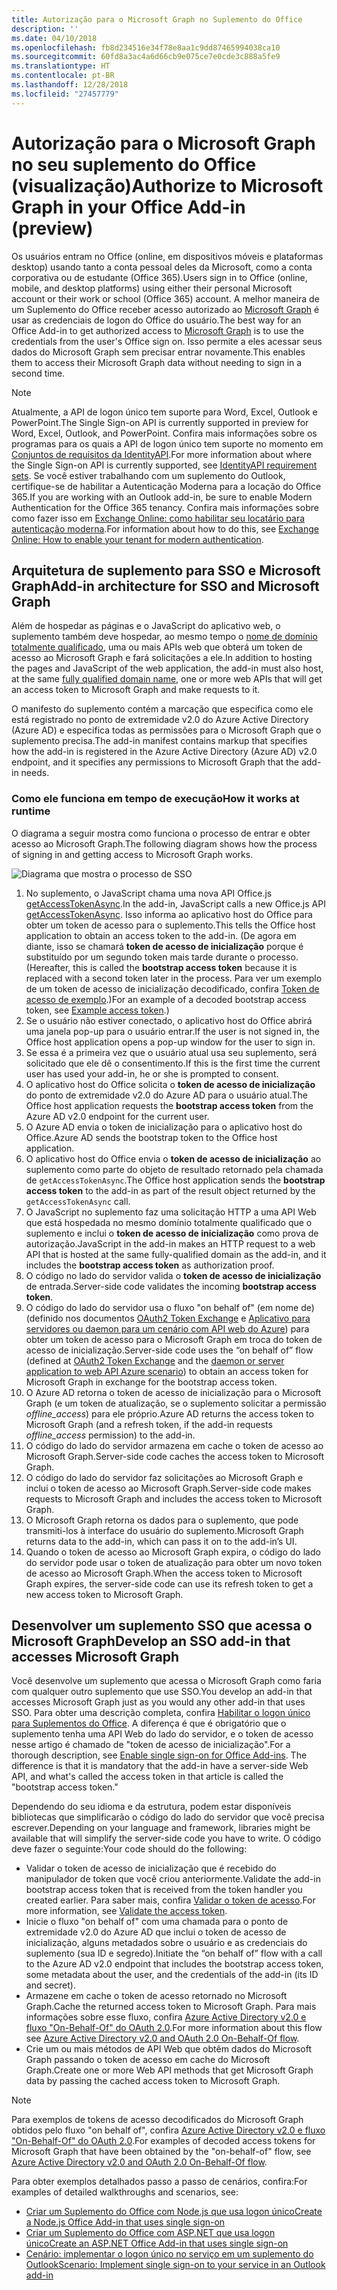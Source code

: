 ```yaml
---
title: Autorização para o Microsoft Graph no Suplemento do Office
description: ''
ms.date: 04/10/2018
ms.openlocfilehash: fb8d234516e34f78e8aa1c9dd87465994038ca10
ms.sourcegitcommit: 60fd8a3ac4a6d66cb9e075ce7e0cde3c888a5fe9
ms.translationtype: HT
ms.contentlocale: pt-BR
ms.lasthandoff: 12/28/2018
ms.locfileid: "27457779"
---
```

# <a name="authorize-to-microsoft-graph-in-your-office-add-in-preview"></a><span data-ttu-id="1cfd1-102">Autorização para o Microsoft Graph no seu suplemento do Office (visualização)</span><span class="sxs-lookup"><span data-stu-id="1cfd1-102">Authorize to Microsoft Graph in your Office Add-in (preview)</span></span>

<span data-ttu-id="1cfd1-103">Os usuários entram no Office (online, em dispositivos móveis e plataformas desktop) usando tanto a conta pessoal deles da Microsoft, como a conta corporativa ou de estudante (Office 365).</span><span class="sxs-lookup"><span data-stu-id="1cfd1-103">Users sign in to Office (online, mobile, and desktop platforms) using either their personal Microsoft account or their work or school (Office 365) account.</span></span> <span data-ttu-id="1cfd1-104">A melhor maneira de um Suplemento do Office receber acesso autorizado ao [Microsoft Graph](https://developer.microsoft.com/graph/docs) é usar as credenciais de logon do Office do usuário.</span><span class="sxs-lookup"><span data-stu-id="1cfd1-104">The best way for an Office Add-in to get authorized access to [Microsoft Graph](https://developer.microsoft.com/graph/docs) is to use the credentials from the user's Office sign on.</span></span> <span data-ttu-id="1cfd1-105">Isso permite a eles acessar seus dados do Microsoft Graph sem precisar entrar novamente.</span><span class="sxs-lookup"><span data-stu-id="1cfd1-105">This enables them to access their Microsoft Graph data without needing to sign in a second time.</span></span> 

> [!NOTE]
> <span data-ttu-id="1cfd1-106">Atualmente, a API de logon único tem suporte para Word, Excel, Outlook e PowerPoint.</span><span class="sxs-lookup"><span data-stu-id="1cfd1-106">The Single Sign-on API is currently supported in preview for Word, Excel, Outlook, and PowerPoint.</span></span> <span data-ttu-id="1cfd1-107">Confira mais informações sobre os programas para os quais a API de logon único tem suporte no momento em [Conjuntos de requisitos da IdentityAPI](https://docs.microsoft.com/office/dev/add-ins/reference/requirement-sets/identity-api-requirement-sets).</span><span class="sxs-lookup"><span data-stu-id="1cfd1-107">For more information about where the Single Sign-on API is currently supported, see [IdentityAPI requirement sets](https://docs.microsoft.com/office/dev/add-ins/reference/requirement-sets/identity-api-requirement-sets).</span></span>
> <span data-ttu-id="1cfd1-108">Se você estiver trabalhando com um suplemento do Outlook, certifique-se de habilitar a Autenticação Moderna para a locação do Office 365.</span><span class="sxs-lookup"><span data-stu-id="1cfd1-108">If you are working with an Outlook add-in, be sure to enable Modern Authentication for the Office 365 tenancy.</span></span> <span data-ttu-id="1cfd1-109">Confira mais informações sobre como fazer isso em [Exchange Online: como habilitar seu locatário para autenticação moderna](https://social.technet.microsoft.com/wiki/contents/articles/32711.exchange-online-how-to-enable-your-tenant-for-modern-authentication.aspx).</span><span class="sxs-lookup"><span data-stu-id="1cfd1-109">For information about how to do this, see [Exchange Online: How to enable your tenant for modern authentication](https://social.technet.microsoft.com/wiki/contents/articles/32711.exchange-online-how-to-enable-your-tenant-for-modern-authentication.aspx).</span></span>

## <a name="add-in-architecture-for-sso-and-microsoft-graph"></a><span data-ttu-id="1cfd1-110">Arquitetura de suplemento para SSO e Microsoft Graph</span><span class="sxs-lookup"><span data-stu-id="1cfd1-110">Add-in architecture for SSO and Microsoft Graph</span></span>

<span data-ttu-id="1cfd1-111">Além de hospedar as páginas e o JavaScript do aplicativo web, o suplemento também deve hospedar, ao mesmo tempo o [nome de domínio totalmente qualificado](https://docs.microsoft.com/windows/desktop/DNS/f-gly#_dns_fully_qualified_domain_name_fqdn__gly), uma ou mais APIs web que obterá um token de acesso ao Microsoft Graph e fará solicitações a ele.</span><span class="sxs-lookup"><span data-stu-id="1cfd1-111">In addition to hosting the pages and JavaScript of the web application, the add-in must also host, at the same [fully qualified domain name](https://docs.microsoft.com/windows/desktop/DNS/f-gly#_dns_fully_qualified_domain_name_fqdn__gly), one or more web APIs that will get an access token to Microsoft Graph and make requests to it.</span></span>

<span data-ttu-id="1cfd1-112">O manifesto do suplemento contém a marcação que especifica como ele está registrado no ponto de extremidade v2.0 do Azure Active Directory (Azure AD) e especifica todas as permissões para o Microsoft Graph que o suplemento precisa.</span><span class="sxs-lookup"><span data-stu-id="1cfd1-112">The add-in manifest contains markup that specifies how the add-in is registered in the Azure Active Directory (Azure AD) v2.0 endpoint, and it specifies any permissions to Microsoft Graph that the add-in needs.</span></span>

### <a name="how-it-works-at-runtime"></a><span data-ttu-id="1cfd1-113">Como ele funciona em tempo de execução</span><span class="sxs-lookup"><span data-stu-id="1cfd1-113">How it works at runtime</span></span>

<span data-ttu-id="1cfd1-114">O diagrama a seguir mostra como funciona o processo de entrar e obter acesso ao Microsoft Graph.</span><span class="sxs-lookup"><span data-stu-id="1cfd1-114">The following diagram shows how the process of signing in and getting access to Microsoft Graph works.</span></span>

![Diagrama que mostra o processo de SSO](../images/sso-access-to-microsoft-graph.png)

1. <span data-ttu-id="1cfd1-116">No suplemento, o JavaScript chama uma nova API Office.js [getAccessTokenAsync](https://docs.microsoft.com/office/dev/add-ins/develop/sso-in-office-add-ins#sso-api-reference).</span><span class="sxs-lookup"><span data-stu-id="1cfd1-116">In the add-in, JavaScript calls a new Office.js API [getAccessTokenAsync](https://docs.microsoft.com/office/dev/add-ins/develop/sso-in-office-add-ins#sso-api-reference).</span></span> <span data-ttu-id="1cfd1-117">Isso informa ao aplicativo host do Office para obter um token de acesso para o suplemento.</span><span class="sxs-lookup"><span data-stu-id="1cfd1-117">This tells the Office host application to obtain an access token to the add-in.</span></span> <span data-ttu-id="1cfd1-118">(De agora em diante, isso se chamará **token de acesso de inicialização** porque é substituído por um segundo token mais tarde durante o processo.</span><span class="sxs-lookup"><span data-stu-id="1cfd1-118">(Hereafter, this is called the **bootstrap access token** because it is replaced with a second token later in the process.</span></span> <span data-ttu-id="1cfd1-119">Para ver um exemplo de um token de acesso de inicialização decodificado, confira [Token de acesso de exemplo](sso-in-office-add-ins.md#example-access-token).)</span><span class="sxs-lookup"><span data-stu-id="1cfd1-119">For an example of a decoded bootstrap access token, see [Example access token](sso-in-office-add-ins.md#example-access-token).)</span></span>
1. <span data-ttu-id="1cfd1-120">Se o usuário não estiver conectado, o aplicativo host do Office abrirá uma janela pop-up para o usuário entrar.</span><span class="sxs-lookup"><span data-stu-id="1cfd1-120">If the user is not signed in, the Office host application opens a pop-up window for the user to sign in.</span></span>
1. <span data-ttu-id="1cfd1-121">Se essa é a primeira vez que o usuário atual usa seu suplemento, será solicitado que ele dê o consentimento.</span><span class="sxs-lookup"><span data-stu-id="1cfd1-121">If this is the first time the current user has used your add-in, he or she is prompted to consent.</span></span>
1. <span data-ttu-id="1cfd1-122">O aplicativo host do Office solicita o **token de acesso de inicialização** do ponto de extremidade v2.0 do Azure AD para o usuário atual.</span><span class="sxs-lookup"><span data-stu-id="1cfd1-122">The Office host application requests the **bootstrap access token** from the Azure AD v2.0 endpoint for the current user.</span></span>
1. <span data-ttu-id="1cfd1-123">O Azure AD envia o token de inicialização para o aplicativo host do Office.</span><span class="sxs-lookup"><span data-stu-id="1cfd1-123">Azure AD sends the bootstrap token to the Office host application.</span></span>
1. <span data-ttu-id="1cfd1-124">O aplicativo host do Office envia o **token de acesso de inicialização** ao suplemento como parte do objeto de resultado retornado pela chamada de `getAccessTokenAsync`.</span><span class="sxs-lookup"><span data-stu-id="1cfd1-124">The Office host application sends the **bootstrap access token** to the add-in as part of the result object returned by the `getAccessTokenAsync` call.</span></span>
1. <span data-ttu-id="1cfd1-125">O JavaScript no suplemento faz uma solicitação HTTP a uma API Web que está hospedada no mesmo domínio totalmente qualificado que o suplemento e inclui o **token de acesso de inicialização** como prova de autorização.</span><span class="sxs-lookup"><span data-stu-id="1cfd1-125">JavaScript in the add-in makes an HTTP request to a web API that is hosted at the same fully-qualified domain as the add-in, and it includes the **bootstrap access token** as authorization proof.</span></span>  
1. <span data-ttu-id="1cfd1-126">O código no lado do servidor valida o **token de acesso de inicialização** de entrada.</span><span class="sxs-lookup"><span data-stu-id="1cfd1-126">Server-side code validates the incoming **bootstrap access token**.</span></span>
1. <span data-ttu-id="1cfd1-127">O código do lado do servidor usa o fluxo "on behalf of" (em nome de) (definido nos documentos [OAuth2 Token Exchange](https://tools.ietf.org/html/draft-ietf-oauth-token-exchange-02) e [Aplicativo para servidores ou daemon para um cenário com API web do Azure](https://docs.microsoft.com/azure/active-directory/develop/active-directory-authentication-scenarios)) para obter um token de acesso para o Microsoft Graph em troca do token de acesso de inicialização.</span><span class="sxs-lookup"><span data-stu-id="1cfd1-127">Server-side code uses the “on behalf of” flow (defined at [OAuth2 Token Exchange](https://tools.ietf.org/html/draft-ietf-oauth-token-exchange-02) and the [daemon or server application to web API Azure scenario](https://docs.microsoft.com/azure/active-directory/develop/active-directory-authentication-scenarios)) to obtain an access token for Microsoft Graph in exchange for the bootstrap access token.</span></span>
1. <span data-ttu-id="1cfd1-128">O Azure AD retorna o token de acesso de inicialização para o Microsoft Graph (e um token de atualização, se o suplemento solicitar a permissão *offline_access*) para ele próprio.</span><span class="sxs-lookup"><span data-stu-id="1cfd1-128">Azure AD returns the access token to Microsoft Graph (and a refresh token, if the add-in requests *offline_access* permission) to the add-in.</span></span>
1. <span data-ttu-id="1cfd1-129">O código do lado do servidor armazena em cache o token de acesso ao Microsoft Graph.</span><span class="sxs-lookup"><span data-stu-id="1cfd1-129">Server-side code caches the access token to Microsoft Graph.</span></span>
1. <span data-ttu-id="1cfd1-130">O código do lado do servidor faz solicitações ao Microsoft Graph e inclui o token de acesso ao Microsoft Graph.</span><span class="sxs-lookup"><span data-stu-id="1cfd1-130">Server-side code makes requests to Microsoft Graph and includes the access token to Microsoft Graph.</span></span>
1. <span data-ttu-id="1cfd1-131">O Microsoft Graph retorna os dados para o suplemento, que pode transmiti-los à interface do usuário do suplemento.</span><span class="sxs-lookup"><span data-stu-id="1cfd1-131">Microsoft Graph returns data to the add-in, which can pass it on to the add-in’s UI.</span></span>
1. <span data-ttu-id="1cfd1-132">Quando o token de acesso ao Microsoft Graph expira, o código do lado do servidor pode usar o token de atualização para obter um novo token de acesso ao Microsoft Graph.</span><span class="sxs-lookup"><span data-stu-id="1cfd1-132">When the access token to Microsoft Graph expires, the server-side code can use its refresh token to get a new access token to Microsoft Graph.</span></span>

## <a name="develop-an-sso-add-in-that-accesses-microsoft-graph"></a><span data-ttu-id="1cfd1-133">Desenvolver um suplemento SSO que acessa o Microsoft Graph</span><span class="sxs-lookup"><span data-stu-id="1cfd1-133">Develop an SSO add-in that accesses Microsoft Graph</span></span>

<span data-ttu-id="1cfd1-134">Você desenvolve um suplemento que acessa o Microsoft Graph como faria com qualquer outro suplemento que use SSO.</span><span class="sxs-lookup"><span data-stu-id="1cfd1-134">You develop an add-in that accesses Microsoft Graph just as you would any other add-in that uses SSO.</span></span> <span data-ttu-id="1cfd1-135">Para obter uma descrição completa, confira [Habilitar o logon único para Suplementos do Office](https://docs.microsoft.com/office/dev/add-ins/develop/sso-in-office-add-ins). A diferença é que é obrigatório que o suplemento tenha uma API Web do lado do servidor, e o token de acesso nesse artigo é chamado de "token de acesso de inicialização".</span><span class="sxs-lookup"><span data-stu-id="1cfd1-135">For a thorough description, see [Enable single sign-on for Office Add-ins](https://docs.microsoft.com/office/dev/add-ins/develop/sso-in-office-add-ins). The difference is that it is mandatory that the add-in have a server-side Web API, and what's called the access token in that article is called the "bootstrap access token."</span></span> 

<span data-ttu-id="1cfd1-136">Dependendo do seu idioma e da estrutura, podem estar disponíveis bibliotecas que simplificarão o código do lado do servidor que você precisa escrever.</span><span class="sxs-lookup"><span data-stu-id="1cfd1-136">Depending on your language and framework, libraries might be available that will simplify the server-side code you have to write.</span></span> <span data-ttu-id="1cfd1-137">O código deve fazer o seguinte:</span><span class="sxs-lookup"><span data-stu-id="1cfd1-137">Your code should do the following:</span></span>

* <span data-ttu-id="1cfd1-138">Validar o token de acesso de inicialização que é recebido do manipulador de token que você criou anteriormente.</span><span class="sxs-lookup"><span data-stu-id="1cfd1-138">Validate the add-in bootstrap access token that is received from the token handler you created earlier.</span></span> <span data-ttu-id="1cfd1-139">Para saber mais, confira [Validar o token de acesso](sso-in-office-add-ins.md#validate-the-access-token).</span><span class="sxs-lookup"><span data-stu-id="1cfd1-139">For more information, see [Validate the access token](sso-in-office-add-ins.md#validate-the-access-token).</span></span> 
* <span data-ttu-id="1cfd1-140">Inicie o fluxo "on behalf of" com uma chamada para o ponto de extremidade v2.0 do Azure AD que inclui o token de acesso de inicialização, alguns metadados sobre o usuário e as credenciais do suplemento (sua ID e segredo).</span><span class="sxs-lookup"><span data-stu-id="1cfd1-140">Initiate the “on behalf of” flow with a call to the Azure AD v2.0 endpoint that includes the bootstrap access token, some metadata about the user, and the credentials of the add-in (its ID and secret).</span></span>
* <span data-ttu-id="1cfd1-141">Armazene em cache o token de acesso retornado no Microsoft Graph.</span><span class="sxs-lookup"><span data-stu-id="1cfd1-141">Cache the returned access token to Microsoft Graph.</span></span> <span data-ttu-id="1cfd1-142">Para mais informações sobre esse fluxo, confira [Azure Active Directory v2.0 e fluxo "On-Behalf-Of" do OAuth 2.0](https://docs.microsoft.com/azure/active-directory/develop/active-directory-v2-protocols-oauth-on-behalf-of).</span><span class="sxs-lookup"><span data-stu-id="1cfd1-142">For more information about this flow see [Azure Active Directory v2.0 and OAuth 2.0 On-Behalf-Of flow](https://docs.microsoft.com/azure/active-directory/develop/active-directory-v2-protocols-oauth-on-behalf-of).</span></span>
* <span data-ttu-id="1cfd1-143">Crie um ou mais métodos de API Web que obtêm dados do Microsoft Graph passando o token de acesso em cache do Microsoft Graph.</span><span class="sxs-lookup"><span data-stu-id="1cfd1-143">Create one or more Web API methods that get Microsoft Graph data by passing the cached access token to Microsoft Graph.</span></span>

> [!NOTE]
> <span data-ttu-id="1cfd1-144">Para exemplos de tokens de acesso decodificados do Microsoft Graph obtidos pelo fluxo "on behalf of", confira [Azure Active Directory v2.0 e fluxo "On-Behalf-Of" do OAuth 2.0](https://docs.microsoft.com/azure/active-directory/develop/active-directory-v2-protocols-oauth-on-behalf-of).</span><span class="sxs-lookup"><span data-stu-id="1cfd1-144">For examples of decoded access tokens for Microsoft Graph that have been obtained by the "on-behalf-of" flow, see [Azure Active Directory v2.0 and OAuth 2.0 On-Behalf-Of flow](https://docs.microsoft.com/azure/active-directory/develop/active-directory-v2-protocols-oauth-on-behalf-of).</span></span>

<span data-ttu-id="1cfd1-145">Para obter exemplos detalhados passo a passo de cenários, confira:</span><span class="sxs-lookup"><span data-stu-id="1cfd1-145">For examples of detailed walkthroughs and scenarios, see:</span></span>

* [<span data-ttu-id="1cfd1-146">Criar um Suplemento do Office com Node.js que usa logon único</span><span class="sxs-lookup"><span data-stu-id="1cfd1-146">Create a Node.js Office Add-in that uses single sign-on</span></span>](create-sso-office-add-ins-nodejs.md)
* [<span data-ttu-id="1cfd1-147">Criar um Suplemento do Office com ASP.NET que usa logon único</span><span class="sxs-lookup"><span data-stu-id="1cfd1-147">Create an ASP.NET Office Add-in that uses single sign-on</span></span>](create-sso-office-add-ins-aspnet.md)
* [<span data-ttu-id="1cfd1-148">Cenário: implementar o logon único no serviço em um suplemento do Outlook</span><span class="sxs-lookup"><span data-stu-id="1cfd1-148">Scenario: Implement single sign-on to your service in an Outlook add-in</span></span>](https://docs.microsoft.com/outlook/add-ins/implement-sso-in-outlook-add-in)



